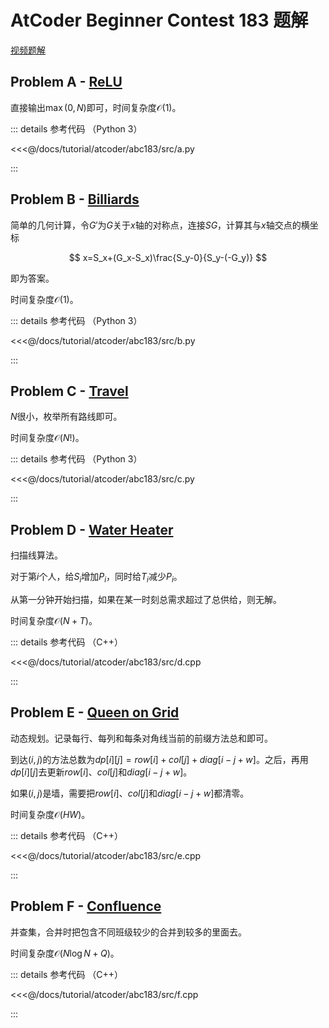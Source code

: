 # AtCoder Beginner Contest 183 题解

[视频题解](https://www.youtube.com/watch?v=paWC0OYpOHk)

## Problem A - [ReLU](https://atcoder.jp/contests/abc183/tasks/abc183_a)

直接输出$\max(0,N)$即可，时间复杂度$\mathcal{O}(1)$。

::: details 参考代码 （Python 3）

<<<@/docs/tutorial/atcoder/abc183/src/a.py

:::

## Problem B - [Billiards](https://atcoder.jp/contests/abc183/tasks/abc183_b)

简单的几何计算，令$G'$为$G$关于$x$轴的对称点，连接$SG$，计算其与$x$轴交点的横坐标

$$
x=S_x+(G_x-S_x)\frac{S_y-0}{S_y-(-G_y)}
$$

即为答案。

时间复杂度$\mathcal{O}(1)$。

::: details 参考代码 （Python 3）

<<<@/docs/tutorial/atcoder/abc183/src/b.py

:::

## Problem C - [Travel](https://atcoder.jp/contests/abc183/tasks/abc183_c)

$N$很小，枚举所有路线即可。

时间复杂度$\mathcal{O}(N!)$。

::: details 参考代码 （Python 3）

<<<@/docs/tutorial/atcoder/abc183/src/c.py

:::

## Problem D - [Water Heater](https://atcoder.jp/contests/abc183/tasks/abc183_d)

扫描线算法。

对于第$i$个人，给$S_i$增加$P_i$，同时给$T_i$减少$P_i$。

从第一分钟开始扫描，如果在某一时刻总需求超过了总供给，则无解。

时间复杂度$\mathcal{O}(N+T)$。

::: details 参考代码 （C++）

<<<@/docs/tutorial/atcoder/abc183/src/d.cpp

:::

## Problem E - [Queen on Grid](https://atcoder.jp/contests/abc183/tasks/abc183_e)

动态规划。记录每行、每列和每条对角线当前的前缀方法总和即可。

到达$(i,j)$的方法总数为$dp[i][j]=row[i]+col[j]+diag[i-j+w]$。之后，再用$dp[i][j]$去更新$row[i]$、$col[j]$和$diag[i-j+w]$。

如果$(i,j)$是墙，需要把$row[i]$、$col[j]$和$diag[i-j+w]$都清零。

时间复杂度$\mathcal{O}(HW)$。

::: details 参考代码 （C++）

<<<@/docs/tutorial/atcoder/abc183/src/e.cpp

:::

## Problem F - [Confluence](https://atcoder.jp/contests/abc183/tasks/abc183_f)

并查集，合并时把包含不同班级较少的合并到较多的里面去。

时间复杂度$\mathcal{O}(N\log N+Q)$。

::: details 参考代码 （C++）

<<<@/docs/tutorial/atcoder/abc183/src/f.cpp

:::

<Utterances />
